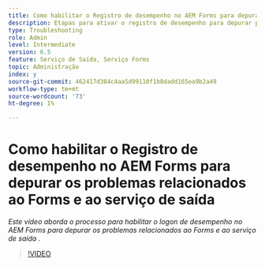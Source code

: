 ```yaml
---
title: Como habilitar o Registro de desempenho no AEM Forms para depurar problemas relacionados ao Forms e ao serviço de saída
description: Etapas para ativar o registro de desempenho para depurar problemas relacionados ao Forms ou ao serviço de saída
type: Troubleshooting
role: Admin
level: Intermediate
version: 6.5
feature: Serviço de Saída, Serviço Forms
topic: Administração
index: y
source-git-commit: 462417d384c4aa5d99110f1b8dadd165ea9b2a49
workflow-type: tm+mt
source-wordcount: '73'
ht-degree: 1%

---
```



# Como habilitar o Registro de desempenho no AEM Forms para depurar os problemas relacionados ao Forms e ao serviço de saída

*Este vídeo aborda o processo para habilitar o logon de desempenho no AEM Forms para depurar os problemas relacionados ao Forms e ao serviço de saída .*

>[!VIDEO](https://video.tv.adobe.com/v/335499?quality=9&learn=on)

